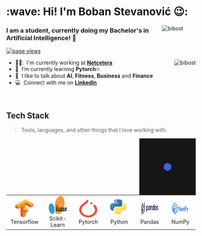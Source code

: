 <h1 align="left" id="macropower-title">:wave: Hi! I'm Boban Stevanović 😉:</h1>
<a href="#bibost-title">
  <img src="./img/python.gif" alt="bibost" align="right", width='90', height ='90' />
 </a>
<h3 align="left">I am a student, currently doing my Bachelor's in Artificial Intelligence! 🤖</h3>

<p align="left">
  <a href="https://github.com/bibost/bibost">
    <img src="https://komarev.com/ghpvc/?username=bibost" alt="page views" />
  </a>
</p>


<a href="#bibost-title">
  <img src="https://github-readme-stats.vercel.app/api?username=bibost&theme=dark&show_icons=true&hide_border=true&count_private=true" alt="bibost" align="right" />
</a> 

- 👨‍💼: &nbsp;I'm currently working at **[Netcetera]**
- :rocket: &nbsp;I’m currently learning **Pytorch**🔥
- :speech_balloon: &nbsp;I like to talk about **AI**, **Fitness**, **Business** and **Finance**
- :computer: &nbsp;Connect with me on **[LinkedIn]**

<br>

<h2 align="left" id="bibost-tech">Tech Stack</h2>

> Tools, languages, and other things that I love working with.

<table>
  <tr>
    <td align="center" width="96">
      <a href="#bibost-tech">
        <img src="./img/Tensorflow_logo.svg" width="48" height="48" alt="Tensorflow" />
      </a>
      <br>Tensorflow
    </td>
    <td align="center" width="96">
      <a href="#bibost-tech">
        <img src="./img/Scikit_learn_logo_small.svg" width="48" height="48" alt="Sklearn" />
      </a>
      <br>Scikit-Learn
    </td>
    <td align="center" width="96">
      <a href="#bibost-tech">
        <img src="./img/PyTorch_logo_icon.svg" width="48" height="48" alt="Pytorch" />
      </a>
      <br>Pytorch
    </td>
    <td align="center" width="96">
      <a href="#bibost-tech">
        <img src="./img/Python-logo-notext.svg" width="48" height="48" alt="Python" />
      </a>
      <br>Python
    </td>
    <td align="center" width="96">
      <a href="#bibost-tech">
        <img src="./img/Pandas_logo.svg" width="48" height="48" alt="Pandas" />
      </a>
      <br>Pandas
    </td>
    <td align="center" width="96">
      <a href="#bibost-tech">
        <img src="./img/NumPy_logo_2020.svg" width="48" height="48" alt="NumPy" />
      </a>
      <br>NumPy
    </td>
  </tr>
  <a href="#bibost-title">
  <img src="./img/ai.gif" alt="bibost" align="right", width='150', height ='150' />
  </a>
</table>
<!-- links -->

[Netcetera]: https://www.netcetera.com/home.html "Netcetera"
[linkedin]: https://www.linkedin.com/in/boban-stevanovic/ "Boban Stevanovic"
